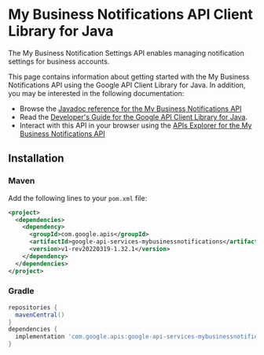 # My Business Notifications API Client Library for Java

The My Business Notification Settings API enables managing notification settings for business accounts.

This page contains information about getting started with the My Business Notifications API
using the Google API Client Library for Java. In addition, you may be interested
in the following documentation:

* Browse the [Javadoc reference for the My Business Notifications API][javadoc]
* Read the [Developer's Guide for the Google API Client Library for Java][google-api-client].
* Interact with this API in your browser using the [APIs Explorer for the My Business Notifications API][api-explorer]

## Installation

### Maven

Add the following lines to your `pom.xml` file:

```xml
<project>
  <dependencies>
    <dependency>
      <groupId>com.google.apis</groupId>
      <artifactId>google-api-services-mybusinessnotifications</artifactId>
      <version>v1-rev20220319-1.32.1</version>
    </dependency>
  </dependencies>
</project>
```

### Gradle

```gradle
repositories {
  mavenCentral()
}
dependencies {
  implementation 'com.google.apis:google-api-services-mybusinessnotifications:v1-rev20220319-1.32.1'
}
```

[javadoc]: https://googleapis.dev/java/google-api-services-mybusinessnotifications/latest/index.html
[google-api-client]: https://github.com/googleapis/google-api-java-client/
[api-explorer]: https://developers.google.com/apis-explorer/#p/mybusinessnotifications/v1/
